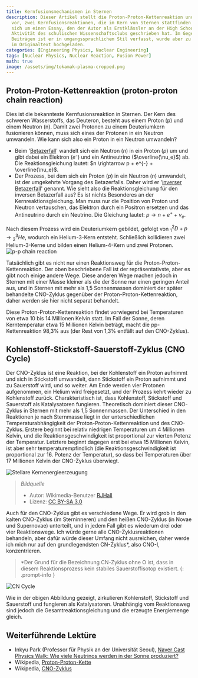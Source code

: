 ```yaml
---
title: Kernfusionsmechanismen in Sternen
description: Dieser Artikel stellt die Proton-Proton-Kettenreaktion und den CNO-Zyklus
  vor, zwei Kernfusionsreaktionen, die im Kern von Sternen stattfinden. Es handelt
  sich um einen Essay, den der Autor als Erstklässler an der High School für eine
  Aktivität des schulischen Wissenschaftsclubs geschrieben hat. Im Gegensatz zu anderen
  Beiträgen ist er in umgangssprachlichem Stil verfasst, wurde aber zu Archivierungszwecken
  im Originaltext hochgeladen.
categories: [Engineering Physics, Nuclear Engineering]
tags: [Nuclear Physics, Nuclear Reaction, Fusion Power]
math: true
image: /assets/img/tokamak-plasma-cropped.png
---
```

## Proton-Proton-Kettenreaktion (proton-proton chain reaction)
Dies ist die bekannteste Kernfusionsreaktion in Sternen. Der Kern des schweren Wasserstoffs, das Deuteron, besteht aus einem Proton (p) und einem Neutron (n). Damit zwei Protonen zu einem Deuteriumkern fusionieren können, muss sich eines der Protonen in ein Neutron umwandeln. Wie kann sich also ein Proton in ein Neutron umwandeln?

- Beim '[Betazerfall](/posts/Nuclear-Stability-and-Radioactive-Decay/#negativer-beta-zerfall-beta--zerfall)' wandelt sich ein Neutron ($n$) in ein Proton ($p$) um und gibt dabei ein Elektron ($e⁻$) und ein Antineutrino ($\overline{\nu_e}$) ab. Die Reaktionsgleichung lautet: $n \rightarrow p + e^{-} + \overline{\nu_e}$. 
- Der Prozess, bei dem sich ein Proton ($p$) in ein Neutron ($n$) umwandelt, ist der umgekehrte Vorgang des Betazerfalls. Daher wird er '[inverser Betazerfall](/posts/Nuclear-Stability-and-Radioactive-Decay/#positiver-beta-zerfall-beta-zerfall)' genannt. Wie sieht also die Reaktionsgleichung für den inversen Betazerfall aus? Es ist nichts Besonderes an der Kernreaktionsgleichung. Man muss nur die Position von Proton und Neutron vertauschen, das Elektron durch ein Positron ersetzen und das Antineutrino durch ein Neutrino. Die Gleichung lautet: $p \rightarrow n + e^{+} + \nu_e$.

Nach diesem Prozess wird ein Deuteriumkern gebildet, gefolgt von $^2_1D + p \rightarrow {^3_2He}$, wodurch ein Helium-3-Kern entsteht. Schließlich kollidieren zwei Helium-3-Kerne und bilden einen Helium-4-Kern und zwei Protonen.  
![p-p chain reaction](https://upload.wikimedia.org/wikipedia/commons/8/85/Fusion_in_the_Sun.svg)

Tatsächlich gibt es nicht nur einen Reaktionsweg für die Proton-Proton-Kettenreaktion. Der oben beschriebene Fall ist der repräsentativste, aber es gibt noch einige andere Wege. Diese anderen Wege machen jedoch in Sternen mit einer Masse kleiner als die der Sonne nur einen geringen Anteil aus, und in Sternen mit mehr als 1,5 Sonnenmassen dominiert der später behandelte CNO-Zyklus gegenüber der Proton-Proton-Kettenreaktion, daher werden sie hier nicht separat behandelt.

Diese Proton-Proton-Kettenreaktion findet vorwiegend bei Temperaturen von etwa 10 bis 14 Millionen Kelvin statt. Im Fall der Sonne, deren Kerntemperatur etwa 15 Millionen Kelvin beträgt, macht die pp-Kettenreaktion 98,3% aus (der Rest von 1,3% entfällt auf den CNO-Zyklus).

## Kohlenstoff-Stickstoff-Sauerstoff-Zyklus (CNO Cycle)
Der CNO-Zyklus ist eine Reaktion, bei der Kohlenstoff ein Proton aufnimmt und sich in Stickstoff umwandelt, dann Stickstoff ein Proton aufnimmt und zu Sauerstoff wird, und so weiter. Am Ende werden vier Protonen aufgenommen, ein Helium wird freigesetzt, und der Prozess kehrt wieder zu Kohlenstoff zurück. Charakteristisch ist, dass Kohlenstoff, Stickstoff und Sauerstoff als Katalysatoren fungieren. Theoretisch dominiert dieser CNO-Zyklus in Sternen mit mehr als 1,5 Sonnenmassen. Der Unterschied in den Reaktionen je nach Sternmasse liegt in der unterschiedlichen Temperaturabhängigkeit der Proton-Proton-Kettenreaktion und des CNO-Zyklus. Erstere beginnt bei relativ niedrigen Temperaturen um 4 Millionen Kelvin, und die Reaktionsgeschwindigkeit ist proportional zur vierten Potenz der Temperatur. Letztere beginnt dagegen erst bei etwa 15 Millionen Kelvin, ist aber sehr temperaturempfindlich (die Reaktionsgeschwindigkeit ist proportional zur 16. Potenz der Temperatur), so dass bei Temperaturen über 17 Millionen Kelvin der CNO-Zyklus überwiegt.

![Stellare Kernenergieerzeugung](https://upload.wikimedia.org/wikipedia/commons/5/5b/Nuclear_energy_generation.svg)
> *Bildquelle*
> - Autor: Wikimedia-Benutzer [RJHall](https://commons.wikimedia.org/wiki/User:RJHall)
> - Lizenz: [CC BY-SA 3.0](https://creativecommons.org/licenses/by-sa/3.0/)

Auch für den CNO-Zyklus gibt es verschiedene Wege. Er wird grob in den kalten CNO-Zyklus (im Sterninneren) und den heißen CNO-Zyklus (in Novae und Supernovae) unterteilt, und in jedem Fall gibt es wiederum drei oder vier Reaktionswege. Ich würde gerne alle CNO-Zyklusreaktionen behandeln, aber dafür würde dieser Umfang nicht ausreichen, daher werde ich mich nur auf den grundlegendsten CN-Zyklus*, also CNO-I, konzentrieren.

> *Der Grund für die Bezeichnung CN-Zyklus ohne O ist, dass in diesem Reaktionsprozess kein stabiles Sauerstoffisotop existiert.
{: .prompt-info }

![CN Cycle](https://upload.wikimedia.org/wikipedia/commons/2/21/CNO_Cycle.svg)

Wie in der obigen Abbildung gezeigt, zirkulieren Kohlenstoff, Stickstoff und Sauerstoff und fungieren als Katalysatoren. Unabhängig vom Reaktionsweg sind jedoch die Gesamtreaktionsgleichung und die erzeugte Energiemenge gleich.

## Weiterführende Lektüre
- Inkyu Park (Professor für Physik an der Universität Seoul), [Naver Cast Physics Walk: Wie viele Neutrinos werden in der Sonne produziert?](https://terms.naver.com/entry.naver?docId=4125519&cid=58941&categoryId=58960)
- Wikipedia, [Proton-Proton-Kette](https://en.wikipedia.org/wiki/Proton%E2%80%93proton_chain)
- Wikipedia, [CNO-Zyklus](https://en.wikipedia.org/wiki/CNO_cycle)

